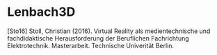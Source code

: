 # Lenbach3D

[Sto16] Stoll, Christian (2016). Virtual Reality als medientechnische und fachdidaktische Herausforderung der Beruflichen Fachrichtung Elektrotechnik. Masterarbeit. Technische Univerität Berlin.
